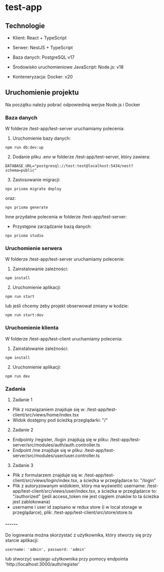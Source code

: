 # test-app

## Technologie

- Klient: React + TypeScript

- Serwer: NestJS + TypeScript

- Baza danych: PostgreSQL v17

- Środowisko uruchomieniowe JavaScript: Node.js: v18

- Konteneryzacja: Docker: v20

## Uruchomienie projektu

Na początku należy pobrać odpowiednią werjse Node.js i Docker

### Baza danych

W folderze /test-app/test-server uruchamiamy polecenia:

1. Uruchomienie bazy danych:

```
npm run db:dev:up
```

2. Dodanie pliku .env w folderze /test-app/test-server, który zawiera:

```
DATABASE_URL="postgresql://test:test@localhost:5434/nest?schema=public"
```

3. Zastosowanie migracji:

```
npx prisma migrate deploy
```

oraz:

```
npx prisma generate
```

Inne przydatne polecenia w folderze /test-app/test-server:

- Przystępne zarządzanie bazą danych:

```
npx prisma studio
```

### Uruchomienie serwera

W folderze /test-app/test-server uruchamiamy polecenie:

1. Zainstalowanie zależności:

```
npm install
```

2. Uruchomienie aplikacji:

```
npm run start
```

lub jeśli chcemy żeby projekt obserwował zmiany w kodzie:

```
npm run start:dev
```

### Uruchomienie klienta

W folderze /test-app/test-client uruchamiamy polecenia:

1. Zainstalowanie zależności:

```
npm install
```

2. Uruchomienie aplikacji:

```
npm run dev
```

### Zadania

1. Zadanie 1

- Plik z rozwiązaniem znajduje się w: /test-app/test-client/src/views/home/index.tsx
- Widok dostępny pod ścieżką przeglądarki: "/"

2. Zadanie 2

- Endpointy /register, /login znajdują się w pliku: /test-app/test-server/src/modules/auth/auth.controller.ts
- Endpoint /me znajduje się w pliku: /test-app/test-server/src/modules/user/user.controller.ts

3. Zadanie 3

- Plik z formularzem znajduje się w: /test-app/test-client/src/views/login/index.tsx, a ścieżka w przeglądarce to: "/login"
- Plik z autoryzowanym widokiem, który ma wyświetlić username: /test-app/test-client/src/views/user/index.tsx, a ścieżka w przeglądarce to: "/authorized" (jeśli access_token nie jest ciągiem znaków to ta ścieżka jest zablokowana)
- username i user id zapisano w redux store (i w local storage w przeglądarce), plik: /test-app/test-client/src/store/store.ts

#### ------

Do logowania można skorzystać z użytkownika, który stworzy się przy starcie aplikacji:

```
username: 'admin', password: 'admin'
```

lub stworzyć swojego użytkownika przy pomocy endpointa 'http://localhost:3000/auth/register'
